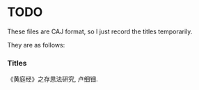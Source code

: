 # TODO
These files are CAJ format, so I just record the titles temporarily. 

They are as follows: 
### Titles
《黄庭经》之存思法研究, 卢细钿. 

